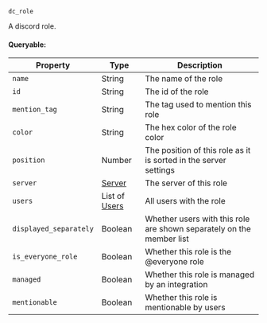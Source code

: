 `dc_role`

A discord role.

#### Queryable:

| Property               | Type                             | Description                                                          |
|------------------------|----------------------------------|----------------------------------------------------------------------|
| `name`                 | String                           | The name of the role                                                 |
| `id`                   | String                           | The id of the role                                                   |
| `mention_tag`          | String                           | The tag used to mention this role                                    |
| `color`                | String                           | The hex color of the role color                                      |
| `position`             | Number                           | The position of this role as it is sorted in the server settings     |
| `server`               | [Server](/values/server.md)      | The server of this role                                              |
| `users`                | List of [Users](/values/user.md) | All users with the role                                              |
| `displayed_separately` | Boolean                          | Whether users with this role are shown separately on the member list |
| `is_everyone_role`     | Boolean                          | Whether this role is the @everyone role                              |
| `managed`              | Boolean                          | Whether this role is managed by an integration                       |
| `mentionable`          | Boolean                          | Whether this role is mentionable by users                            |